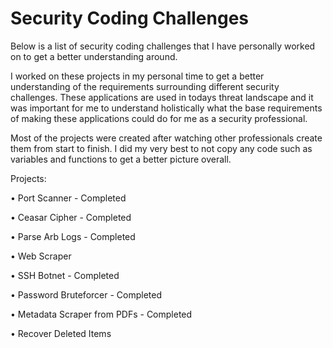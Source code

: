 # Security Coding Challenges
Below is a list of security coding challenges that I have personally worked on to get a better understanding around.

I worked on these projects in my personal time to get a better understanding of the requirements surrounding different security challenges. These applications are used in todays threat landscape and it was important for me to understand holistically what the base requirements of making these applications could do for me as a security professional.

Most of the projects were created after watching other professionals create them from start to finish. I did my very best to not copy any code such as variables and functions to get a better picture overall. 

Projects:

• Port Scanner - Completed

• Ceasar Cipher - Completed

• Parse Arb Logs - Completed

• Web Scraper

• SSH Botnet - Completed

• Password Bruteforcer - Completed

• Metadata Scraper from PDFs - Completed

• Recover Deleted Items
